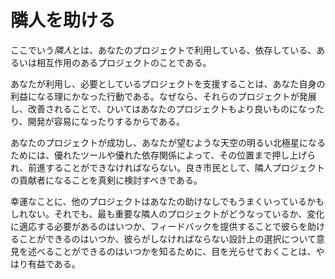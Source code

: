 # 隣人を助ける

ここでいう*隣人*とは、あなたのプロジェクトで利用している、依存している、あるいは相互作用のあるプロジェクトのことである。

あなたが利用し、必要としているプロジェクトを支援することは、あなた自身の利益になる理にかなった行動である。なぜなら、それらのプロジェクトが発展し、改善されることで、ひいてはあなたのプロジェクトもより良いものになったり、開発が容易になったりするからである。

あなたのプロジェクトが成功し、あなたが望むような天空の明るい北極星になるためには、優れたツールや優れた依存関係によって、その位置まで押し上げられ、前進することができなければならない。良き市民として、隣人プロジェクトの貢献者になることを真剣に検討すべきである。

幸運なことに、他のプロジェクトはあなたの助けなしでもうまくいっているかもしれない。それでも、最も重要な隣人のプロジェクトがどうなっているか、変化に適応する必要があるのはいつか、フィードバックを提供することで彼らを助けることができるのはいつか、彼らがしなければならない設計上の選択について意見を述べることができるのはいつかを知るために、目を光らせておくことは、やはり有益である。
